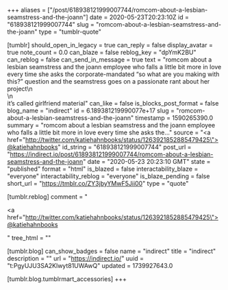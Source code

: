 +++
aliases = ["/post/618938121999007744/romcom-about-a-lesbian-seamstress-and-the-joann"]
date = 2020-05-23T20:23:10Z
id = "618938121999007744"
slug = "romcom-about-a-lesbian-seamstress-and-the-joann"
type = "tumblr-quote"

[tumblr]
should_open_in_legacy = true
can_reply = false
display_avatar = true
note_count = 0.0
can_blaze = false
reblog_key = "dpYmK2BU"
can_reblog = false
can_send_in_message = true
text = "romcom about a lesbian seamstress and the joann employee who falls a little bit more in love every time she asks the corporate-mandated &ldquo;so what are you making with this?&rdquo; question and the seamstress goes on a passionate rant about her project\n<br/>\n<br/>it&rsquo;s called girlfriend material"
can_like = false
is_blocks_post_format = false
blog_name = "indirect"
id = 6.189381219990077e+17
slug = "romcom-about-a-lesbian-seamstress-and-the-joann"
timestamp = 1590265390.0
summary = "romcom about a lesbian seamstress and the joann employee who falls a little bit more in love every time she asks the..."
source = "<a href=\"http://twitter.com/katiehahnbooks/status/1263921852885479425\">@katiehahnbooks</a>"
id_string = "618938121999007744"
post_url = "https://indirect.io/post/618938121999007744/romcom-about-a-lesbian-seamstress-and-the-joann"
date = "2020-05-23 20:23:10 GMT"
state = "published"
format = "html"
is_blazed = false
interactability_blaze = "everyone"
interactability_reblog = "everyone"
is_blaze_pending = false
short_url = "https://tmblr.co/ZY3jbyYMwF5Jii00"
type = "quote"

[tumblr.reblog]
comment = "<p><a href=\"http://twitter.com/katiehahnbooks/status/1263921852885479425\">@katiehahnbooks</a></p>"
tree_html = ""

[tumblr.blog]
can_show_badges = false
name = "indirect"
title = "indirect"
description = ""
url = "https://indirect.io/"
uuid = "t:PgyUJU3SA2Klwyt81UWAwQ"
updated = 1739927643.0

[tumblr.blog.tumblrmart_accessories]
+++
